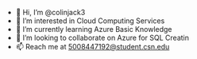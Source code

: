 - 👋 Hi, I’m @colinjack3
- 👀 I’m interested in Cloud Computing Services
- 🌱 I’m currently learning Azure Basic Knowledge
- 💞️ I’m looking to collaborate on Azure for SQL Creatin
- 📫 Reach me at 5008447192@student.csn.edu

<!---
colinjack3/colinjack3 is a ✨ special ✨ repository because its `README.md` (this file) appears on your GitHub profile.
You can click the Preview link to take a look at your changes.
--->
